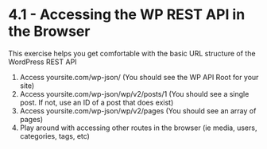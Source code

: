 # 4.1 - Accessing the WP REST API in the Browser

This exercise helps you get comfortable with the basic URL structure of the WordPress REST API

1. Access yoursite.com/wp-json/ (You should see the WP API Root for your site)
2. Access yoursite.com/wp-json/wp/v2/posts/1 (You should see a single post.  If not, use an ID of a post that does exist)
3. Access yoursite.com/wp-json/wp/v2/pages (You should see an array of pages)
4. Play around with accessing other routes in the browser (ie media, users, categories, tags, etc)
